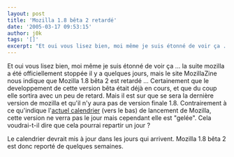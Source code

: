 ```yaml
---
layout: post
title: 'Mozilla 1.8 bêta 2 retardé'
date: '2005-03-17 09:53:15'
author: j0k
tags: '[]'
excerpt: "Et oui vous lisez bien, moi même je suis étonné de voir ça ... la suite mozilla a été officiellement stoppée il y a quelques jours, mais le site MozillaZine nous indique que Mozilla 1.8 bêta 2 est retardé ...     \nCertainement que le developpement de cette version bêta était déjà en cours, et que du coup elle sortira avec un peu de retard. Mais il est sur que se      …"
---
```



Et oui vous lisez bien, moi même je suis étonné de voir ça ... la suite mozilla a été officiellement stoppée il y a quelques jours, mais le site MozillaZine nous indique que Mozilla 1.8 bêta 2 est retardé ...
Certainement que le developpement de cette version bêta était déjà en cours, et que du coup elle sortira avec un peu de retard. Mais il est sur que se sera la dernière version de mozilla et qu'il n'y aura pas de version finale 1.8.   Contrairement à ce qu'indique l'[actuel calendrier](http://www.mozilla.org/roadmap.html) (vers le bas) de lancement de Mozilla, cette version ne verra pas le jour mais cependant elle est "gelée". Cela voudrai-t-il dire que cela pourrai repartir un jour ?

Le calendrier devrait mis à jour dans les jours qui arrivent. Mozilla 1.8 bêta 2 est donc reporté de quelques semaines.
